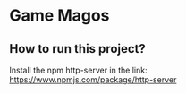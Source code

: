 # Game Magos
## How to run this project?
Install the npm http-server in the link:
https://www.npmjs.com/package/http-server
